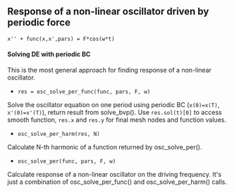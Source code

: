 ## Response of a non-linear oscillator driven by periodic force

```
x'' + func(x,x',pars) = F*cos(w*t)
```

#### Solving DE with periodic BC

This is the most general approach for finding response of a non-linear oscillator.

* `res = osc_solve_per_func(func, pars, F, w)`

Solve the oscillator equation on one period using periodic BC (`x(0)=x(T)`, `x'(0)=x'(T)`), return
result from solve_bvp(). Use `res.sol(t)[0]` to access smooth function, `res.x` and `res.y` for
final mesh nodes and function values.


* `osc_solve_per_harm(res, N)`

Calculate N-th harmonic of a function returned by osc_solve_per().


* `osc_solve_per(func, pars, F, w)`

Calculate response of a non-linear oscillator on the driving frequency.
It's just a combination of osc_solve_per_func() and osc_solve_per_harm() calls.


